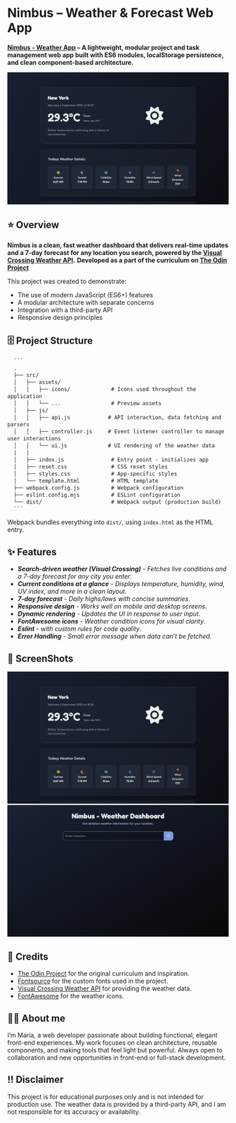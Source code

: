 # Nimbus – Weather & Forecast Web App

**[Nimbus - Weather App](...) – A lightweight, modular project and task management web app built with ES6 modules, localStorage persistence, and clean component-based architecture.**

![MainPagePreview](./src/assets/example-newYork.png)

## ⭐️ Overview

**Nimbus is a clean, fast weather dashboard that delivers real-time updates and a 7-day forecast for any location you search, powered by the [Visual Crossing Weather API](https://www.visualcrossing.com/weather-data/).**
**Developed as a part of the curriculum on [The Odin Project](https://www.theodinproject.com)**

This project was created to demonstrate:

- The use of modern JavaScript (ES6+) features
- A modular architecture with separate concerns
- Integration with a third-party API
- Responsive design principles

## 🗄️ Project Structure

      ```
      .
      ├── src/
      │   ├── assets/
      │   │   ├── icons/             # Icons used throughout the application
      │   │   └── ...                # Preview assets
      │   ├── js/
      │   │   ├── api.js            # API interaction, data fetching and parsers
      │   │   ├── controller.js     # Event listener controller to manage user interactions
      │   │   └── ui.js             # UI rendering of the weather data
      |   |
      │   ├── index.js               # Entry point - initializes app
      │   ├── reset.css              # CSS reset styles
      │   ├── styles.css             # App-specific styles
      │   └── template.html          # HTML template
      ├── webpack.config.js          # Webpack configuration
      ├── eslint.config.mjs          # ESLint configuration
      └── dist/                      # Webpack output (production build)
      ```

Webpack bundles everything into `dist/`, using `index.html` as the
HTML entry.

## ✨ Features

- _**Search-driven weather (Visual Crossing)** - Fetches live conditions and a 7-day forecast for any city you enter_.
- _**Current conditions at a glance** - Displays temperature, humidity, wind, UV index, and more in a clean layout_.
- _**7-day forecast** - Daily highs/lows with concise summaries_.
- _**Responsive design** - Works well on mobile and desktop screens_.
- _**Dynamic rendering** - Updates the UI in response to user input_.
- _**FontAwesome icons** - Weather condition icons for visual clarity_.
- _**Eslint** - with custom rules for code quality_.
- _**Error Handling** - Small error message when data can’t be fetched_.

## 📸 ScreenShots

![Main](./src/assets/example-newYork.png)
![Form](./src/assets/main.png)

## 🙏 Credits

- [The Odin Project](https://www.theodinproject.com) for the original curriculum and inspiration.
- [Fontsource](https://fontsource.org) for the custom fonts used in the project.
- [Visual Crossing Weather API](https://www.visualcrossing.com/weather-data/) for providing the weather data.
- [FontAwesome](https://fontawesome.com) for the weather icons.

## 👩🏼 About me

I’m Maria, a web developer passionate about building functional, elegant front-end experiences. My work focuses on clean architecture, reusable components, and making tools that feel light but powerful. Always open to collaboration and new opportunities in front-end or full-stack development.

## ‼️ Disclaimer

This project is for educational purposes only and is not intended for production use. The weather data is provided by a third-party API, and I am not responsible for its accuracy or availability.
